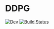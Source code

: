 # DDPG

[![Dev](https://img.shields.io/badge/docs-dev-blue.svg)](https://SvenDuve.github.io/DDPG.jl/dev/)
[![Build Status](https://github.com/SvenDuve/DDPG.jl/actions/workflows/CI.yml/badge.svg?branch=main)](https://github.com/SvenDuve/DDPG.jl/actions/workflows/CI.yml?query=branch%3Amain)

